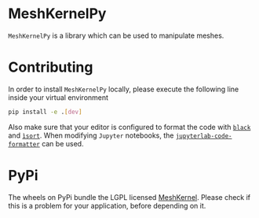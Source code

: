 # MeshKernelPy

`MeshKernelPy` is a library which can be used to manipulate meshes.


# Contributing

In order to install `MeshKernelPy` locally, please execute the following line inside your virtual environment

```bash
pip install -e .[dev]
```

Also make sure that your editor is configured to format the code with [`black`](https://black.readthedocs.io/en/stable/) and [`ìsort`](https://pycqa.github.io/isort/).
When modifying `Jupyter` notebooks, the [`jupyterlab-code-formatter`](https://jupyterlab-code-formatter.readthedocs.io/en/latest/installation.html) can be used.


# PyPi

The wheels on PyPi bundle the LGPL licensed [MeshKernel](https://github.com/Deltares/MeshKernel).
Please check if this is a problem for your application, before depending on it.
